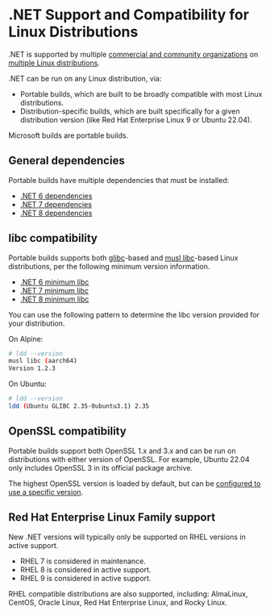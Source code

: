 # .NET Support and Compatibility for Linux Distributions

.NET is supported by multiple [commercial and community organizations](support.md) on [multiple Linux distributions](linux.md).

.NET can be run on any Linux distribution, via:

- Portable builds, which are built to be broadly compatible with most Linux distributions.
- Distribution-specific builds, which are built specifically for a given distribution version (like Red Hat Enterprise Linux 9 or Ubuntu 22.04).

Microsoft builds are portable builds.

## General dependencies

Portable builds have multiple dependencies that must be installed:

- [.NET 6 dependencies](./release-notes/6.0/linux-packages.md)
- [.NET 7 dependencies](./release-notes/7.0/linux-packages.md)
- [.NET 8 dependencies](./release-notes/8.0/linux-packages.md)

## libc compatibility

Portable builds supports both [glibc](https://www.gnu.org/software/libc/)-based and [musl libc](https://musl.libc.org/)-based Linux distributions, per the following minimum version information.

- [.NET 6 minimum libc](release-notes/6.0/supported-os.md#libc-compatibility)
- [.NET 7 minimum libc](release-notes/7.0/supported-os.md#libc-compatibility)
- [.NET 8 minimum libc](release-notes/8.0/supported-os.md#libc-compatibility)

You can use the following pattern to determine the libc version provided for your distribution.

On Alpine:

```bash
# ldd --version
musl libc (aarch64)
Version 1.2.3
```

On Ubuntu:

```bash
# ldd --version
ldd (Ubuntu GLIBC 2.35-0ubuntu3.1) 2.35
```

## OpenSSL compatibility

Portable builds support both OpenSSL 1.x and 3.x and can be run on distributions with either version of OpenSSL. For example, Ubuntu 22.04 only includes OpenSSL 3 in its official package archive.

The highest OpenSSL version is loaded by default, but can be [configured to use a specific version](https://github.com/dotnet/runtime/issues/79153#issuecomment-1335476471).

## Red Hat Enterprise Linux Family support

New .NET versions will typically only be supported on RHEL versions in active support.

- RHEL 7 is considered in maintenance.
- RHEL 8 is considered in active support.
- RHEL 9 is considered in active support.

RHEL compatible distributions are also supported, including: AlmaLinux, CentOS, Oracle Linux, Red Hat Enterprise Linux, and Rocky Linux. 
